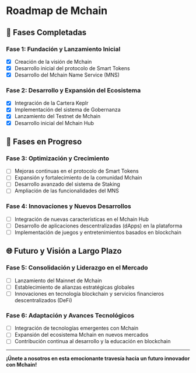# Roadmap de Mchain

## 🌟 Fases Completadas

### Fase 1: Fundación y Lanzamiento Inicial
- [x] Creación de la visión de Mchain
- [x] Desarrollo inicial del protocolo de Smart Tokens
- [x] Desarrollo del Mchain Name Service (MNS)

### Fase 2: Desarrollo y Expansión del Ecosistema
- [x] Integración de la Cartera Keplr
- [x] Implementación del sistema de Gobernanza
- [x] Lanzamiento del Testnet de Mchain
- [x] Desarrollo inicial del Mchain Hub

## 🚀 Fases en Progreso

### Fase 3: Optimización y Crecimiento
- [ ] Mejoras continuas en el protocolo de Smart Tokens
- [ ] Expansión y fortalecimiento de la comunidad Mchain
- [ ] Desarrollo avanzado del sistema de Staking
- [ ] Ampliación de las funcionalidades del MNS

### Fase 4: Innovaciones y Nuevos Desarrollos
- [ ] Integración de nuevas características en el Mchain Hub
- [ ] Desarrollo de aplicaciones descentralizadas (dApps) en la plataforma
- [ ] Implementación de juegos y entretenimientos basados en blockchain

## 🌐 Futuro y Visión a Largo Plazo

### Fase 5: Consolidación y Liderazgo en el Mercado
- [ ] Lanzamiento del Mainnet de Mchain
- [ ] Establecimiento de alianzas estratégicas globales
- [ ] Innovaciones en tecnología blockchain y servicios financieros descentralizados (DeFi)

### Fase 6: Adaptación y Avances Tecnológicos
- [ ] Integración de tecnologías emergentes con Mchain
- [ ] Expansión del ecosistema Mchain en nuevos mercados
- [ ] Contribución continua al desarrollo y la educación en blockchain

---

**¡Únete a nosotros en esta emocionante travesía hacia un futuro innovador con Mchain!**
